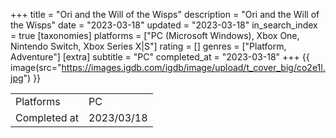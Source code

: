 +++
title = "Ori and the Will of the Wisps"
description = "Ori and the Will of the Wisps"
date = "2023-03-18"
updated = "2023-03-18"
in_search_index = true
[taxonomies]
platforms = ["PC (Microsoft Windows), Xbox One, Nintendo Switch, Xbox Series X|S"]
rating = []
genres = ["Platform, Adventure"]
[extra]
subtitle = "PC"
completed_at = "2023-03-18"
+++
{{ image(src="https://images.igdb.com/igdb/image/upload/t_cover_big/co2e1l.jpg") }}

|              |            |
| ------------ | ---------- |
| Platforms    | PC |
| Completed at | 2023/03/18 |

